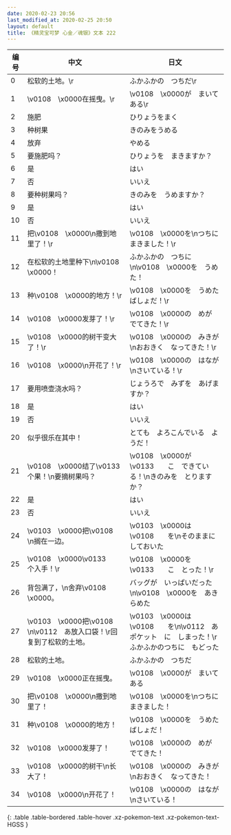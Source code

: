 ```yaml
---
date: 2020-02-23 20:56
last_modified_at: 2020-02-25 20:50
layout: default
title: 《精灵宝可梦 心金／魂银》文本 222
---
```

| 编号 | 中文 | 日文 |
| ---- | ---- | ---- |
| 0 | 松软的土地。\r | ふかふかの　つちだ\r |
| 1 | \v0108　\x0000在摇曳。\r | \v0108　\x0000が　まいてある\r |
| 2 | 施肥 | ひりょうをまく |
| 3 | 种树果 | きのみをうめる |
| 4 | 放弃 | やめる |
| 5 | 要施肥吗？ | ひりょうを　まきますか？ |
| 6 | 是 | はい |
| 7 | 否 | いいえ |
| 8 | 要种树果吗？ | きのみを　うめますか？ |
| 9 | 是 | はい |
| 10 | 否 | いいえ |
| 11 | 把\v0108　\x0000\n撒到地里了！\r | \v0108　\x0000を\nつちに　まきました！\r |
| 12 | 在松软的土地里种下\n\v0108　\x0000！ | ふかふかの　つちに\n\v0108　\x0000を　うめた！ |
| 13 | 种\v0108　\x0000的地方！\r | \v0108　\x0000を　うめた　ばしょだ！\r |
| 14 | \v0108　\x0000发芽了！\r | \v0108　\x0000の　めが　でてきた！\r |
| 15 | \v0108　\x0000的树干变大了！\r | \v0108　\x0000の　みきが\nおおきく　なってきた！\r |
| 16 | \v0108　\x0000\n开花了！\r | \v0108　\x0000の　はなが\nさいている！\r |
| 17 | 要用喷壶浇水吗？ | じょうろで　みずを　あげますか？ |
| 18 | 是 | はい |
| 19 | 否 | いいえ |
| 20 | 似乎很乐在其中！ | とても　よろこんでいる　ようだ！ |
| 21 | \v0108　\x0000结了\v0133　　个果！\n要摘树果吗？ | \v0108　\x0000が　\v0133　　こ　できている！\nきのみを　とりますか？ |
| 22 | 是 | はい |
| 23 | 否 | いいえ |
| 24 | \v0103　\x0000把\v0108　　\n搁在一边。 | \v0103　\x0000は　\v0108　　を\nそのままに　しておいた |
| 25 | \v0108　\x0000\v0133　　个入手！\r | \v0108　\x0000を　\v0133　　こ　とった！\r |
| 26 | 背包满了，\n舍弃\v0108　\x0000。 | バッグが　いっぱいだった\n\v0108　\x0000を　あきらめた |
| 27 | \v0103　\x0000把\v0108　　\n\v0112　あ放入口袋！\r回复到了松软的土地。 | \v0103　\x0000は　\v0108　　を\n\v0112　あポケット　に　しまった！\rふかふかのつちに　もどった |
| 28 | 松软的土地。 | ふかふかの　つちだ |
| 29 | \v0108　\x0000正在摇曳。 | \v0108　\x0000が　まいてある |
| 30 | 把\v0108　\x0000\n撒到地里了！ | \v0108　\x0000を\nつちに　まきました！ |
| 31 | 种\v0108　\x0000的地方！ | \v0108　\x0000を　うめた　ばしょだ！ |
| 32 | \v0108　\x0000发芽了！ | \v0108　\x0000の　めが　でてきた！ |
| 33 | \v0108　\x0000的树干\n长大了！ | \v0108　\x0000の　みきが\nおおきく　なってきた！ |
| 34 | \v0108　\x0000\n开花了！ | \v0108　\x0000の　はなが\nさいている！ |
{: .table .table-bordered .table-hover .xz-pokemon-text .xz-pokemon-text-HGSS }
